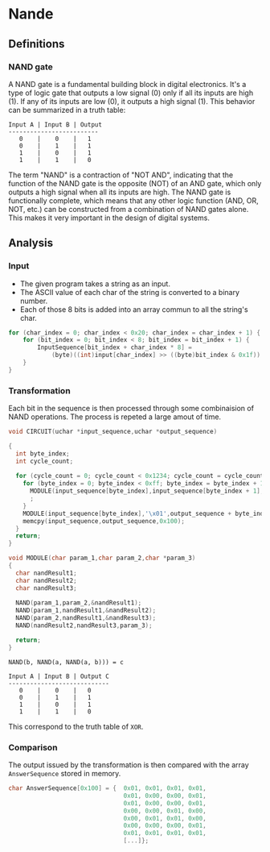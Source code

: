 # Nande

## Definitions

### NAND gate

A NAND gate is a fundamental building block in digital electronics. It's a type of logic gate that outputs a low signal (0) only if all its inputs are high (1). If any of its inputs are low (0), it outputs a high signal (1). This behavior can be summarized in a truth table:

```table
Input A | Input B | Output
-------------------------
   0    |    0    |   1
   0    |    1    |   1
   1    |    0    |   1
   1    |    1    |   0
```

The term "NAND" is a contraction of "NOT AND", indicating that the function of the NAND gate is the opposite (NOT) of an AND gate, which only outputs a high signal when all its inputs are high. The NAND gate is functionally complete, which means that any other logic function (AND, OR, NOT, etc.) can be constructed from a combination of NAND gates alone. This makes it very important in the design of digital systems.

## Analysis

### Input

- The given program takes a string as an input.
- The ASCII value of each char of the string is converted to a binary number.
- Each of those 8 bits is added into an array commun to all the string's char.

```c
for (char_index = 0; char_index < 0x20; char_index = char_index + 1) {
    for (bit_index = 0; bit_index < 8; bit_index = bit_index + 1) {
        InputSequence[bit_index + char_index * 8] =
            (byte)((int)input[char_index] >> ((byte)bit_index & 0x1f)) & 1;
    }
}
```

### Transformation

Each bit in the sequence is then processed through some combinaision of NAND operations. The process is repeted a large amout of time.

```c
void CIRCUIT(uchar *input_sequence,uchar *output_sequence)

{
  int byte_index;
  int cycle_count;
  
  for (cycle_count = 0; cycle_count < 0x1234; cycle_count = cycle_count + 1) {
    for (byte_index = 0; byte_index < 0xff; byte_index = byte_index + 1) {
      MODULE(input_sequence[byte_index],input_sequence[byte_index + 1],output_sequence + byte_index)
      ;
    }
    MODULE(input_sequence[byte_index],'\x01',output_sequence + byte_index);
    memcpy(input_sequence,output_sequence,0x100);
  }
  return;
}
```

```c
void MODULE(char param_1,char param_2,char *param_3)
{
  char nandResult1;
  char nandResult2;
  char nandResult3;
  
  NAND(param_1,param_2,&nandResult1);
  NAND(param_1,nandResult1,&nandResult2);
  NAND(param_2,nandResult1,&nandResult3);
  NAND(nandResult2,nandResult3,param_3);

  return;
}
```

```table
NAND(b, NAND(a, NAND(a, b))) = c

Input A | Input B | Output C
----------------------------
   0    |    0    |   0
   0    |    1    |   1
   1    |    0    |   1
   1    |    1    |   0
```

This correspond to the truth table of `XOR`.

### Comparison

The output issued by the transformation is then compared with the array `AnswerSequence` stored in memory.

```c
char AnswerSequence[0x100] = {  0x01, 0x01, 0x01, 0x01,
                                0x01, 0x00, 0x00, 0x01,
                                0x01, 0x00, 0x00, 0x01,
                                0x00, 0x00, 0x01, 0x00,
                                0x00, 0x01, 0x01, 0x00,
                                0x00, 0x00, 0x00, 0x01,
                                0x01, 0x01, 0x01, 0x01,
                                [...]};
```
